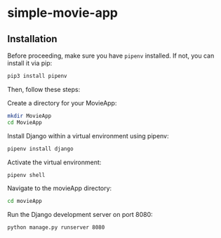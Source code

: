 # simple-movie-app

## Installation

Before proceeding, make sure you have `pipenv` installed. If not, you can install it via pip:

```bash
pip3 install pipenv
```

Then, follow these steps:

Create a directory for your MovieApp:

```bash
mkdir MovieApp
cd MovieApp
```

Install Django within a virtual environment using pipenv:

```bash
pipenv install django
```

Activate the virtual environment:

```bash
pipenv shell
```

Navigate to the movieApp directory:
```bash
cd movieApp
```

Run the Django development server on port 8080:
```bash
python manage.py runserver 8080
```
